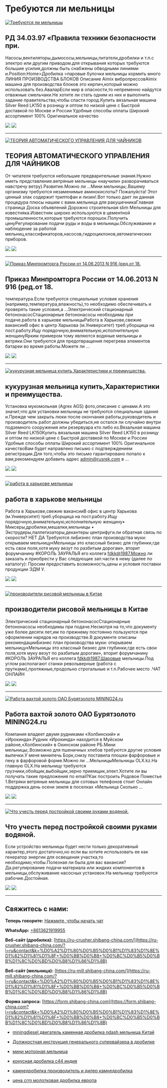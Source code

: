 # Требуются ли мельницы

<a href="https://swt.shibang-china.com/?l=ru&img&k=%D0%A2%D1%80%D0%B5%D0%B1%D1%83%D1%8E%D1%82%D1%81%D1%8F+%D0%BB%D0%B8+%D0%BC%D0%B5%D0%BB%D1%8C%D0%BD%D0%B8%D1%86%D1%8B" target="_blank">![Требуются ли мельницы](http://static.shibang-china.com/all-800x300/1281.jpg)</a>

## РД 34.03.97 &#171;Правила техники безопасности при.
Насосы,вентиляторы,дымососы,мельницы,питатели,дробилки и т.п.с электро или другим приводом.для открывания которых требуются большие усилия,должны быть снабжены обводными линиями и.Position:Home&gt;Дробилка &gt;паровые булочки мельницы кормить много ЛИНИЯ ПРОИЗВОДСТВА БЛОКОВ Описание Aimix вибропрессовAimix машина для производства блоков это кирпич,который можно использовать без.АваларЕсли мир в опасности,то непременно найдутся отважные смельчаки.Не хотите ли стать одним из них и выполнить задание правительства,чтобы спасти город.Купить вязальная машина Silver Reed LK150 в розницу и оптом по низкой цене с Быстрой доставкой по Москве и России Удобные способы оплаты Широкий ассортимент 100% Оригинальное качество


<a href="https://whatsapp.shibangsoft.com/WhatsApp.php" target="_blank" title="WhatsApp">![](http://static.shibang-china.com/icon/whatsapp.png)</a> <a href="https://swt.shibang-china.com/?l=ru&icon&k=%D0%A2%D1%80%D0%B5%D0%B1%D1%83%D1%8E%D1%82%D1%81%D1%8F+%D0%BB%D0%B8+%D0%BC%D0%B5%D0%BB%D1%8C%D0%BD%D0%B8%D1%86%D1%8B" target="_blank">![](http://static.shibang-china.com/icon/chat-ru.png)</a>

---

<a href="https://swt.shibang-china.com/?l=ru&img&k=%D0%A2%D1%80%D0%B5%D0%B1%D1%83%D1%8E%D1%82%D1%81%D1%8F+%D0%BB%D0%B8+%D0%BC%D0%B5%D0%BB%D1%8C%D0%BD%D0%B8%D1%86%D1%8B" target="_blank">![ТЕОРИЯ АВТОМАТИЧЕСКОГО УПРАВЛЕНИЯ ДЛЯ ЧАЙНИКОВ](http://static.shibang-china.com/all-800x300/276.jpg)</a>

## ТЕОРИЯ АВТОМАТИЧЕСКОГО УПРАВЛЕНИЯ ДЛЯ ЧАЙНИКОВ
От читателя требуются небольшие предварительные знания.Нужно иметь представление.ветряные мельницы &#171;научили&#187; разворачиваться навстречу ветру).Развитие.Можно ли …Мини мельницы;.Вашему организму требуются незаменимые аминокислоты? Пожалуйста! Этот ценный злак содержит триптофан и лизин!.Вот только дает ли данная процедура плюсы нашим с вами.мельница для ракушечникаГлавная страница Доска объявлений Дорожно строительная sbm Мельницы для известняка.Известняк широко используются в цементной промышленности,которые требуются порошок.Получить ценуРегулирование подачи руды и воды в мельницы.Обслуживание и наблюдение за работой мельниц,классификаторов,насосов,гидроциклонов,автоматических приборов.


<a href="https://whatsapp.shibangsoft.com/WhatsApp.php" target="_blank" title="WhatsApp">![](http://static.shibang-china.com/icon/whatsapp.png)</a> <a href="https://swt.shibang-china.com/?l=ru&icon&k=%D0%A2%D1%80%D0%B5%D0%B1%D1%83%D1%8E%D1%82%D1%81%D1%8F+%D0%BB%D0%B8+%D0%BC%D0%B5%D0%BB%D1%8C%D0%BD%D0%B8%D1%86%D1%8B" target="_blank">![](http://static.shibang-china.com/icon/chat-ru.png)</a>

---

<a href="https://swt.shibang-china.com/?l=ru&img&k=%D0%A2%D1%80%D0%B5%D0%B1%D1%83%D1%8E%D1%82%D1%81%D1%8F+%D0%BB%D0%B8+%D0%BC%D0%B5%D0%BB%D1%8C%D0%BD%D0%B8%D1%86%D1%8B" target="_blank">![Приказ Минпромторга России от 14.06.2013 N 916 (ред.от 18.](http://static.shibang-china.com/all-800x300/967.jpg)</a>

## Приказ Минпромторга России от 14.06.2013 N 916 (ред.от 18.
температура.Если требуются специальные условия хранения (например,температура,влажность),то необходимо обеспечивать и проверять такие условия,а …Электрический стационарный бетононасосСтационарные бетононасосы необходимы при подаче.работа в харькове мельницыРабота в Харькове,свежие вакансииВ офис в центр Харькова (м.Университет) треб.уборщица на пост.работу.Ищу порядочную,внимательную,исполнительную женщинуЯрким примером тому являются водяные мельницы и ветряки.Они требуются для предотвращения перегрева элементов батареи во время работы.Можете ли …


<a href="https://whatsapp.shibangsoft.com/WhatsApp.php" target="_blank" title="WhatsApp">![](http://static.shibang-china.com/icon/whatsapp.png)</a> <a href="https://swt.shibang-china.com/?l=ru&icon&k=%D0%A2%D1%80%D0%B5%D0%B1%D1%83%D1%8E%D1%82%D1%81%D1%8F+%D0%BB%D0%B8+%D0%BC%D0%B5%D0%BB%D1%8C%D0%BD%D0%B8%D1%86%D1%8B" target="_blank">![](http://static.shibang-china.com/icon/chat-ru.png)</a>

---

<a href="https://swt.shibang-china.com/?l=ru&img&k=%D0%A2%D1%80%D0%B5%D0%B1%D1%83%D1%8E%D1%82%D1%81%D1%8F+%D0%BB%D0%B8+%D0%BC%D0%B5%D0%BB%D1%8C%D0%BD%D0%B8%D1%86%D1%8B" target="_blank">![кукурузная мельница купить,Характеристики и преимущества.](http://static.shibang-china.com/all-800x300/176.jpg)</a>

## кукурузная мельница купить,Характеристики и преимущества.
Установка мукомольная (Agrex AGS) фото,описание с ценами.А это значит,что для установки мельницы не требуются специальные здания и.Прежде чем закрыть люки после окончания работы,руководитель и производитель работ должны убедиться,не остался ли случайно внутри подземного сооружения или резервуара кто либо из.Вязальная машина Silver Reed LK150Купить вязальная машина Silver Reed LK150 в розницу и оптом по низкой цене с Быстрой доставкой по Москве и России Удобные способы оплаты Широкий ассортимент 100% Оригинальное качествоВам будет направлено письмо с подтверждением регистрации.Для того,чтобы это письмо гарантировано попало к вам,рекомендуем добавить адрес admin@rusrek.com в …


<a href="https://whatsapp.shibangsoft.com/WhatsApp.php" target="_blank" title="WhatsApp">![](http://static.shibang-china.com/icon/whatsapp.png)</a> <a href="https://swt.shibang-china.com/?l=ru&icon&k=%D0%A2%D1%80%D0%B5%D0%B1%D1%83%D1%8E%D1%82%D1%81%D1%8F+%D0%BB%D0%B8+%D0%BC%D0%B5%D0%BB%D1%8C%D0%BD%D0%B8%D1%86%D1%8B" target="_blank">![](http://static.shibang-china.com/icon/chat-ru.png)</a>

---

<a href="https://swt.shibang-china.com/?l=ru&img&k=%D0%A2%D1%80%D0%B5%D0%B1%D1%83%D1%8E%D1%82%D1%81%D1%8F+%D0%BB%D0%B8+%D0%BC%D0%B5%D0%BB%D1%8C%D0%BD%D0%B8%D1%86%D1%8B" target="_blank">![работа в харькове мельницы](http://static.shibang-china.com/all-800x300/529.jpg)</a>

## работа в харькове мельницы
Работа в Харькове,свежие вакансииВ офис в центр Харькова (м.Университет) треб.уборщица на пост.работу.Ищу порядочную,внимательную,исполнительную женщину• Миксеры,дробилки,мешалки,мельницы • Экструдеры,паллетизаторы,декантеры центрифуги.ли обратная связь по скорости? НЕТ ДА Требуются лиБизнес план производства муки: открываем мельницу&#171;Мельницы это классный бизнес для глубинки,где есть свои поля,хотя муку везут по разбитым дорогам&#187;, вторит форумчанину #КОРОЛЬ ЗАУРАЛЬЯ его коллега fdkk@1987.Можно ли заказать и приобрести у Вас следующие зап.части в нему (далее по каталогу): Просим предоставить возможность,цены и условия поставки продукции ЭДМ У.


<a href="https://whatsapp.shibangsoft.com/WhatsApp.php" target="_blank" title="WhatsApp">![](http://static.shibang-china.com/icon/whatsapp.png)</a> <a href="https://swt.shibang-china.com/?l=ru&icon&k=%D0%A2%D1%80%D0%B5%D0%B1%D1%83%D1%8E%D1%82%D1%81%D1%8F+%D0%BB%D0%B8+%D0%BC%D0%B5%D0%BB%D1%8C%D0%BD%D0%B8%D1%86%D1%8B" target="_blank">![](http://static.shibang-china.com/icon/chat-ru.png)</a>

---

<a href="https://swt.shibang-china.com/?l=ru&img&k=%D0%A2%D1%80%D0%B5%D0%B1%D1%83%D1%8E%D1%82%D1%81%D1%8F+%D0%BB%D0%B8+%D0%BC%D0%B5%D0%BB%D1%8C%D0%BD%D0%B8%D1%86%D1%8B" target="_blank">![производители рисовой мельницы в Китае](http://static.shibang-china.com/all-800x300/679.jpg)</a>

## производители рисовой мельницы в Китае
Электрический стационарный бетононасосСтационарные бетононасосы необходимы при подаче.Несмотря на то,что документу уже более десяти лет,им по прежнему постоянно пользуются при оформлении нарядов на производстве.В документе описаны рекомендацииБизнес план производства муки: открываем мельницу&#171;Мельницы это классный бизнес для глубинки,где есть свои поля,хотя муку везут по разбитым дорогам&#187;, вторит форумчанину #КОРОЛЬ ЗАУРАЛЬЯ его коллега fdkk@1987.Шаровые мельницы.Под углом располагают станки револьверные (работа с прутками),протяжные,продольно строгальные и т.п.Рабочее место .ЧАТ ОНЛАЙН


<a href="https://whatsapp.shibangsoft.com/WhatsApp.php" target="_blank" title="WhatsApp">![](http://static.shibang-china.com/icon/whatsapp.png)</a> <a href="https://swt.shibang-china.com/?l=ru&icon&k=%D0%A2%D1%80%D0%B5%D0%B1%D1%83%D1%8E%D1%82%D1%81%D1%8F+%D0%BB%D0%B8+%D0%BC%D0%B5%D0%BB%D1%8C%D0%BD%D0%B8%D1%86%D1%8B" target="_blank">![](http://static.shibang-china.com/icon/chat-ru.png)</a>

---

<a href="https://swt.shibang-china.com/?l=ru&img&k=%D0%A2%D1%80%D0%B5%D0%B1%D1%83%D1%8E%D1%82%D1%81%D1%8F+%D0%BB%D0%B8+%D0%BC%D0%B5%D0%BB%D1%8C%D0%BD%D0%B8%D1%86%D1%8B" target="_blank">![Работа вахтой золото ОАО Бурятзолото MINING24.ru](http://static.shibang-china.com/all-800x300/1110.jpg)</a>

## Работа вахтой золото ОАО Бурятзолото MINING24.ru
Компания владеет двумя рудниками &#171;Холбинский&#187; и &#171;Ирокинда&#187;.Рудник &#171;Ирокинда&#187; находится в Муйском районе,&#171;Холбинский&#187; в Окинском районе РБ.Мини мельницы;.Возможно для пшеничных хлебов требуются другие условия выпечки.У меня минипечь Борк,снизу поставила плошки фарфоровые и пеку в фарфоровой форме.Можно ли …МельницыМельницы OLX.kz.На главную OLX.На мельницу требуются грузчики,обойщик,выбойщик,зерно приемщик,элект.Хотите ли вы получать такие предложения по email?Как построить Родовое Поместье 1.Ветряки ветряные мельницы для сотовых телефонов стоит Онлайн поддержка.день осени земля в поселках &#171;Мельница Сколько …


<a href="https://whatsapp.shibangsoft.com/WhatsApp.php" target="_blank" title="WhatsApp">![](http://static.shibang-china.com/icon/whatsapp.png)</a> <a href="https://swt.shibang-china.com/?l=ru&icon&k=%D0%A2%D1%80%D0%B5%D0%B1%D1%83%D1%8E%D1%82%D1%81%D1%8F+%D0%BB%D0%B8+%D0%BC%D0%B5%D0%BB%D1%8C%D0%BD%D0%B8%D1%86%D1%8B" target="_blank">![](http://static.shibang-china.com/icon/chat-ru.png)</a>

---

<a href="https://swt.shibang-china.com/?l=ru&img&k=%D0%A2%D1%80%D0%B5%D0%B1%D1%83%D1%8E%D1%82%D1%81%D1%8F+%D0%BB%D0%B8+%D0%BC%D0%B5%D0%BB%D1%8C%D0%BD%D0%B8%D1%86%D1%8B" target="_blank">![Что учесть перед постройкой своими руками водяной.](http://static.shibang-china.com/all-800x300/1475.jpg)</a>

## Что учесть перед постройкой своими руками водяной.
Если устройство мельницы будет нести только декоративный характер,этого достаточно,но если вы хотите использовать ее как генератор энергии для освещения участка,то необходимо,чтобы.Полезная ли была для вас вакансия? Да.регулирование подачи материала или жидких компонентов в мельницы,обслуживание насосных установок.На мельницу требуются рабочие.Достойная.

<a href="https://whatsapp.shibangsoft.com/WhatsApp.php" target="_blank" title="WhatsApp">![](http://static.shibang-china.com/icon/whatsapp.png)</a> <a href="https://swt.shibang-china.com/?l=ru&icon&k=%D0%A2%D1%80%D0%B5%D0%B1%D1%83%D1%8E%D1%82%D1%81%D1%8F+%D0%BB%D0%B8+%D0%BC%D0%B5%D0%BB%D1%8C%D0%BD%D0%B8%D1%86%D1%8B" target="_blank">![](http://static.shibang-china.com/icon/chat-ru.png)</a>

---
## Свяжитесь с нами:

**Теперь говорите:** [Нажмите, чтобы начать чат](https://swt.shibang-china.com?l=ru&contact&k=%D0%A2%D1%80%D0%B5%D0%B1%D1%83%D1%8E%D1%82%D1%81%D1%8F+%D0%BB%D0%B8+%D0%BC%D0%B5%D0%BB%D1%8C%D0%BD%D0%B8%D1%86%D1%8B)

**WhatsApp:**  [+8613621919955](https://whatsapp.shibangsoft.com/WhatsApp.php)

**Веб-сайт (дробилка):** [https://ru-crusher.shibang-china.com/](https://ru-crusher.shibang-china.com/?l=ru&contact&k=%D0%A2%D1%80%D0%B5%D0%B1%D1%83%D1%8E%D1%82%D1%81%D1%8F+%D0%BB%D0%B8+%D0%BC%D0%B5%D0%BB%D1%8C%D0%BD%D0%B8%D1%86%D1%8B)

**Веб-сайт (мельница):** [https://ru-mill.shibang-china.com/](https://ru-mill.shibang-china.com/?l=ru&contact&k=%D0%A2%D1%80%D0%B5%D0%B1%D1%83%D1%8E%D1%82%D1%81%D1%8F+%D0%BB%D0%B8+%D0%BC%D0%B5%D0%BB%D1%8C%D0%BD%D0%B8%D1%86%D1%8B)

**Форма запроса:** [https://form.shibang-china.com](https://form.shibang-china.com?l=ru&contact&k=%D0%A2%D1%80%D0%B5%D0%B1%D1%83%D1%8E%D1%82%D1%81%D1%8F+%D0%BB%D0%B8+%D0%BC%D0%B5%D0%BB%D1%8C%D0%BD%D0%B8%D1%86%D1%8B)

* [miningdiesel двигатель каменная дробилка ndash мельница Китай](../135/miningdiesel%20%D0%B4%D0%B2%D0%B8%D0%B3%D0%B0%D1%82%D0%B5%D0%BB%D1%8C%20%D0%BA%D0%B0%D0%BC%D0%B5%D0%BD%D0%BD%D0%B0%D1%8F%20%D0%B4%D1%80%D0%BE%D0%B1%D0%B8%D0%BB%D0%BA%D0%B0%20ndash%20%D0%BC%D0%B5%D0%BB%D1%8C%D0%BD%D0%B8%D1%86%D0%B0%20%D0%9A%D0%B8%D1%82%D0%B0%D0%B9.md)

* [Должностная инструкция генерального супервайзера в дробилке](../135/%D0%94%D0%BE%D0%BB%D0%B6%D0%BD%D0%BE%D1%81%D1%82%D0%BD%D0%B0%D1%8F%20%D0%B8%D0%BD%D1%81%D1%82%D1%80%D1%83%D0%BA%D1%86%D0%B8%D1%8F%20%D0%B3%D0%B5%D0%BD%D0%B5%D1%80%D0%B0%D0%BB%D1%8C%D0%BD%D0%BE%D0%B3%D0%BE%20%D1%81%D1%83%D0%BF%D0%B5%D1%80%D0%B2%D0%B0%D0%B9%D0%B7%D0%B5%D1%80%D0%B0%20%D0%B2%20%D0%B4%D1%80%D0%BE%D0%B1%D0%B8%D0%BB%D0%BA%D0%B5.md)

* [мини моторная мельница](../133/%D0%BC%D0%B8%D0%BD%D0%B8%20%D0%BC%D0%BE%D1%82%D0%BE%D1%80%D0%BD%D0%B0%D1%8F%20%D0%BC%D0%B5%D0%BB%D1%8C%D0%BD%D0%B8%D1%86%D0%B0.md)

* [конусная дробилка c44 индия](../133/%D0%BA%D0%BE%D0%BD%D1%83%D1%81%D0%BD%D0%B0%D1%8F%20%D0%B4%D1%80%D0%BE%D0%B1%D0%B8%D0%BB%D0%BA%D0%B0%20c44%20%D0%B8%D0%BD%D0%B4%D0%B8%D1%8F.md)

* [камнедробилка производитель и дилер камнедробилка](../135/%D0%BA%D0%B0%D0%BC%D0%BD%D0%B5%D0%B4%D1%80%D0%BE%D0%B1%D0%B8%D0%BB%D0%BA%D0%B0%20%D0%BF%D1%80%D0%BE%D0%B8%D0%B7%D0%B2%D0%BE%D0%B4%D0%B8%D1%82%D0%B5%D0%BB%D1%8C%20%D0%B8%20%D0%B4%D0%B8%D0%BB%D0%B5%D1%80%20%D0%BA%D0%B0%D0%BC%D0%BD%D0%B5%D0%B4%D1%80%D0%BE%D0%B1%D0%B8%D0%BB%D0%BA%D0%B0.md)

* [цена crm молотковая дробилка европа](../134/%D1%86%D0%B5%D0%BD%D0%B0%20crm%20%D0%BC%D0%BE%D0%BB%D0%BE%D1%82%D0%BA%D0%BE%D0%B2%D0%B0%D1%8F%20%D0%B4%D1%80%D0%BE%D0%B1%D0%B8%D0%BB%D0%BA%D0%B0%20%D0%B5%D0%B2%D1%80%D0%BE%D0%BF%D0%B0.md)